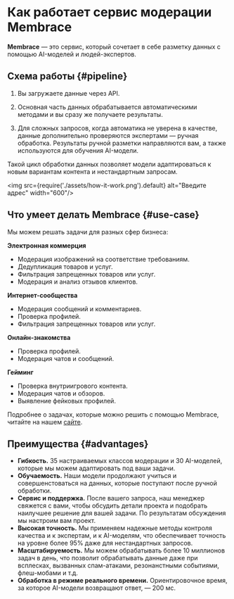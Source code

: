 # Как работает сервис модерации Membrace

**Membrace** — это сервис, который сочетает в себе разметку данных с помощью AI-моделей и людей-экспертов. 

## Схема работы {#pipeline}

1. Вы загружаете данные через API.

1. Основная часть данных обрабатывается автоматическими методами и вы сразу же получаете результаты. 

1. Для сложных запросов, когда автоматика не уверена в качестве, данные дополнительно проверяются экспертами — ручная обработка. Результаты ручной разметки направляются вам, а также используются для обучения AI-модели. 

Такой цикл обработки данных позволяет модели адаптироваться к новым вариантам контента и нестандартным запросам.

<img src={require('./assets/how-it-work.png').default} alt="Введите адрес" width="600"/>


## Что умеет делать **Membrace** {#use-case}

Мы можем решать задачи для разных сфер бизнеса:

**Электронная коммерция**

  * Модерация изображений на соответствие требованиям.
  * Дедупликация товаров и услуг.
  * Фильтрация запрещенных товаров или услуг.
  * Модерация и анализ отзывов клиентов.

**Интернет-сообщества**

  * Модерация сообщений и комментариев.
  * Проверка профилей.
  * Фильтрация запрещенных товаров или услуг.

**Онлайн-знакомства**

  * Проверка профилей.
  * Модерация чатов и сообщений.

**Гейминг**

  * Проверка внутриигрового контента.
  * Модерация чатов и обзоров.
  * Выявление фейковых профилей.

Подробнее о задачах, которые можно решить с помощью Membrace, читайте на нашем [сайте](https://membrace.ai/industries#!/tab/436460030-1).

## Преимущества {#advantages}

* **Гибкость.** 35 настраиваемых классов модерации и 30 AI-моделей, которые мы можем адаптировать под ваши задачи.
* **Обучаемость.** Наши модели продолжают учиться и совершенстоваться на данных, которые поступают после ручной обработки.
* **Сервис и поддержка.** После вашего запроса, наш менеджер свяжется с вами, чтобы обсудить детали проекта и подобрать наилучшее решение для вашей задачи. По результатам обсуждения мы настроим вам проект.
* **Высокая точность.** Мы применяем надежные методы контроля качества и к экспертам, и к AI-моделям, что обеспечивает точность на уровне более 95% даже для нестандартных запросов.
* **Масштабируемость.** Мы можем обрабатывать более 10 миллионов задач в день, что позволит обрабатывать данные даже при всплесках, вызванных спам-атаками, резонанстными событиями, флеш-мобами и т.д.
* **Обработка в режиме реального времени.** Ориентировочное время, за которое AI-модели возвращают ответ, — 200 мс.